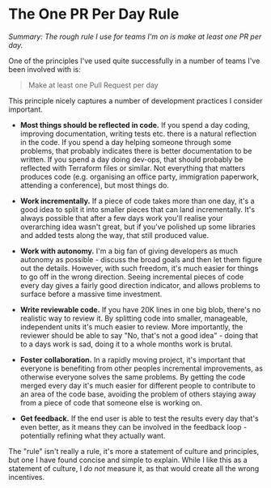 # The One PR Per Day Rule

_Summary: The rough rule I use for teams I'm on is make at least one PR per day._

One of the principles I've used quite successfully in a number of teams I've been involved with is:

> Make at least one Pull Request per day

This principle nicely captures a number of development practices I consider important.

* **Most things should be reflected in code.** If you spend a day coding, improving documentation, writing tests etc. there is a natural reflection in the code. If you spend a day helping someone through some problems, that probably indicates there is better documentation to be written. If you spend a day doing dev-ops, that should probably be reflected with Terraform files or similar. Not everything that matters produces code (e.g. organising an office party, immigration paperwork, attending a conference), but most things do.

* **Work incrementally.** If a piece of code takes more than one day, it's a good idea to split it into smaller pieces that can land incrementally. It's always possible that after a few days work you'll realise your overarching idea wasn't great, but if you've polished up some libraries and added tests along the way, that still produced value.

* **Work with autonomy.** I'm a big fan of giving developers as much autonomy as possible - discuss the broad goals and then let them figure out the details. However, with such freedom, it's much easier for things to go off in the wrong direction. Seeing incremental pieces of code every day gives a fairly good direction indicator, and allows problems to surface before a massive time investment.

* **Write reviewable code.** If you have 20K lines in one big blob, there's no realistic way to review it. By splitting code into smaller, manageable, independent units it's much easier to review. More importantly, the reviewer should be able to say "No, that's not a good idea" - doing that to a days work is sad, doing it to a whole months work is brutal.

* **Foster collaboration.** In a rapidly moving project, it's important that everyone is benefiting from other peoples incremental improvements, as otherwise everyone solves the same problems. By getting the code merged every day it's much easier for different people to contribute to an area of the code base, avoiding the problem of others staying away from a piece of code that someone else is working on.

* **Get feedback.** If the end user is able to test the results every day that's even better, as it means they can be involved in the feedback loop - potentially refining what they actually want.

The "rule" isn't really a rule, it's more a statement of culture and principles, but one I have found concise and simple to explain. While I like this as a statement of culture, I _do not_ measure it, as that would create all the wrong incentives.
